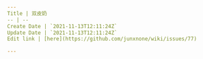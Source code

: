 ```yaml
---
Title | 双皮奶
-- | --
Create Date | `2021-11-13T12:11:24Z`
Update Date | `2021-11-13T12:11:24Z`
Edit link | [here](https://github.com/junxnone/wiki/issues/77)

---
```


